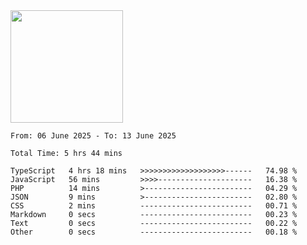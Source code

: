 <img height="180em" src="https://github-readme-stats-eight-theta.vercel.app/api?username=bkundev&show_icons=true&theme=radical&include_all_commits=true&count_private=true"/>
<!--START_SECTION:waka-->

```all_time
From: 06 June 2025 - To: 13 June 2025

Total Time: 5 hrs 44 mins

TypeScript   4 hrs 18 mins   >>>>>>>>>>>>>>>>>>>------   74.98 %
JavaScript   56 mins         >>>>---------------------   16.38 %
PHP          14 mins         >------------------------   04.29 %
JSON         9 mins          >------------------------   02.80 %
CSS          2 mins          -------------------------   00.71 %
Markdown     0 secs          -------------------------   00.23 %
Text         0 secs          -------------------------   00.22 %
Other        0 secs          -------------------------   00.18 %
```

<!--END_SECTION:waka-->
